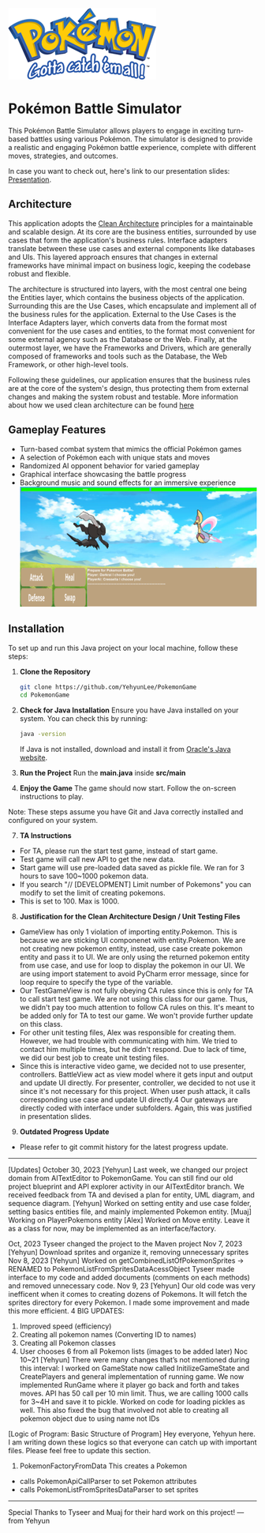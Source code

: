 ![Pokemon Logo](logo.png)
# Pokémon Battle Simulator 
This Pokémon Battle Simulator allows players to engage in exciting turn-based battles using various Pokémon. The simulator is designed to provide a realistic and engaging Pokémon battle experience, complete with different moves, strategies, and outcomes.

In case you want to check out, here's link to our presentation slides: [Presentation](https://docs.google.com/presentation/d/18OZ4ov5St6cAIvWGQH5LLCylErJciXATBBqE7P2hu-o/edit?usp=sharing).

## Architecture 
This application adopts the [Clean Architecture](https://blog.cleancoder.com/uncle-bob/2012/08/13/the-clean-architecture.html) principles for a maintainable and scalable design. At its core are the business entities, surrounded by use cases that form the application's business rules. Interface adapters translate between these use cases and external components like databases and UIs. This layered approach ensures that changes in external frameworks have minimal impact on business logic, keeping the codebase robust and flexible.
 
The architecture is structured into layers, with the most central one being the Entities layer, which contains the business objects of the application. Surrounding this are the Use Cases, which encapsulate and implement all of the business rules for the application. External to the Use Cases is the Interface Adapters layer, which converts data from the format most convenient for the use cases and entities, to the format most convenient for some external agency such as the Database or the Web. Finally, at the outermost layer, we have the Frameworks and Drivers, which are generally composed of frameworks and tools such as the Database, the Web Framework, or other high-level tools.

Following these guidelines, our application ensures that the business rules are at the core of the system's design, thus protecting them from external changes and making the system robust and testable. More information about how we used clean architecture can be found [here](https://docs.google.com/presentation/d/1PDqGYWZ6Y_l8xoNbyR7SroA73VyJT5V9e_9OKkr4S9A/edit?usp=sharing.)   

## Gameplay Features
- Turn-based combat system that mimics the official Pokémon games
- A selection of Pokémon each with unique stats and moves
- Randomized AI opponent behavior for varied gameplay
- Graphical interface showcasing the battle progress
- Background music and sound effects for an immersive experience 
![Gameplay Screenshot](GameplayScreenshot1.png)

## Installation

To set up and run this Java project on your local machine, follow these steps:

1. **Clone the Repository**
    ```sh
    git clone https://github.com/YehyunLee/PokemonGame
    cd PokemonGame
    ```

2. **Check for Java Installation**
    Ensure you have Java installed on your system. You can check this by running:
    ```sh
    java -version
    ```
    If Java is not installed, download and install it from [Oracle's Java website](https://www.oracle.com/java/technologies/javase-jdk11-downloads.html).

3. **Run the Project**
 Run the **main.java** inside **src/main**

6. **Enjoy the Game**
    The game should now start. Follow the on-screen instructions to play.

Note: These steps assume you have Git and Java correctly installed and configured on your system.

7. **TA Instructions**
- For TA, please run the start test game, instead of start game.
- Test game will call new API to get the new data.
- Start game will use pre-loaded data saved as pickle file. We ran for 3 hours to save 100~1000 pokemon data.
- If you search "// [DEVELOPMENT] Limit number of Pokemons" you can modify to set the limit of creating pokemons.
- This is set to 100. Max is 1000.

8. **Justification for the Clean Architecture Design / Unit Testing Files**
-  GameView has only 1 violation of importing entity.Pokemon. This is because we are sticking UI componenet with
    entity.Pokemon. We are not creating new pokemon entity, instead, use case create pokemon entity and pass it to UI.
    We are only using the returned pokemon entity from use case, and use for loop to display the pokemon in our UI.
    We are using import statement to avoid PyCharm error message, since for loop require to specify the type of the
    variable.
- Our TestGameView is not fully obeying CA rules since this is only for TA to call start test game. We are not using
    this class for our game. Thus, we didn't pay too much attention to follow CA rules on this. It's meant to be added
    only for TA to test our game. We won't provide further update on this class.
- For other unit testing files, Alex was responsible for creating them. However, we had trouble with communicating with
    him. We tried to contact him multiple times, but he didn't respond. Due to lack of time, we did our best job to
    create unit testing files.
- Since this is interactive video game, we decided not to use presenter, controllers. BattleView act as view model 
    where it gets input and output and update UI directly. For presenter, controller, we decided to not use it since
    it's not necessary for this project. When user push attack, it calls corresponding use case and update UI directly.4
    Our gateways are directly coded with interface under subfolders. Again, this was justified in presentation slides.

9. **Outdated Progress Update**
- Please refer to git commit history for the latest progress update.
______________________________________________________________________________________________________
[Updates]
October 30, 2023 [Yehyun]
Last week, we changed our project domain from AITextEditor to PokemonGame. You can still find our old project blueprint and API explorer activity in our AITextEditor branch. We received feedback from TA and devised a plan for entity, UML diagram, and sequence diagram.
[Yehyun] Worked on setting entity and use case folder, setting basics entities file, and mainly implemented Pokemon entity.
[Muaj] Working on PlayerPokemons entity
[Alex] Worked on Move entity. Leave it as a class for now, may be implemented as an interface/factory.


Oct, 2023
Tyseer changed the project to the Maven project
Nov 7, 2023 [Yehyun]
Download sprites and organize it, removing unnecessary sprites
Nov 8, 2023 [Yehyun]
Worked on getCombinedListOfPokemonSprites -> RENAMED to PokemonListFromSpritesDataAcessObject
Tyseer made interface to my code and added documents (comments on each methods) and removed unnecessary code.
Nov 9, 23 [Yehyun]
Our old code was very inefficent when it comes to creating dozens of Pokemons. It will fetch the sprites directory for every Pokemon.
I made some improvement and made this more efficient.
4 BIG UPDATES:
1. Improved speed (efficiency)
2. Creating all pokemon names (Converting ID to names)
3. Creating all Pokemon classes
4. User chooses 6 from all Pokemon lists (images to be added later)
   Noc 10~21 [Yehyun]
   There were many changes that’s not mentioned during this interval:
   I worked on GameState now called InitilizeGameState and CreatePlayers and general implementation of running game. We now implemented RunGame where it player go back and forth and takes moves.
   API has 50 call per 10 min limit. Thus, we are calling 1000 calls for 3~4H and save it to pickle. Worked on code for loading pickles as well. This also fixed the bug that involved not able to creating all pokemon object due to using name not IDs

[Logic of Program: Basic Structure of Program]
Hey everyone, Yehyun here. I am writing down these logics so that everyone can catch up with important files. Please feel free to update this section.

1. PokemonFactoryFromData
   This creates a Pokemon
- calls PokemonApiCallParser to set Pokemon attributes
- calls PokemonListFromSpritesDataParser to set sprites
______________________________________________________________________________________________________


Special Thanks to Tyseer and Muaj for their hard work on this project! — from Yehyun
